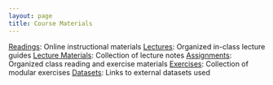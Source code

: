 ```yaml
---
layout: page
title: Course Materials
---
```


<a href="{{ site.baseurl}}/readings">
<i class="fa fa-book fa-fw"></i> Readings</a>: Online instructional materials

<a href="{{ site.baseurl}}/lectures">
<i class="fa fa-comment fa-fw"></i> Lectures</a>: Organized in-class lecture guides

<a href="{{ site.baseurl}}/materials">
<i class="fa fa-list-alt fa-fw"></i> Lecture Materials</a>: Collection of lecture notes

<a href="{{ site.baseurl}}/assignments">
<i class="fa fa-keyboard-o fa-fw"></i> Assignments</a>: Organized class reading and exercise materials

<a href="{{ site.baseurl}}/exercises">
<i class="fa fa-magic fa-fw"></i> Exercises</a>: Collection of modular exercises

<a href="{{ site.baseurl}}/materials/datasets">
<i class="fa fa-download fa-fw"></i> Datasets</a>: Links to external datasets used